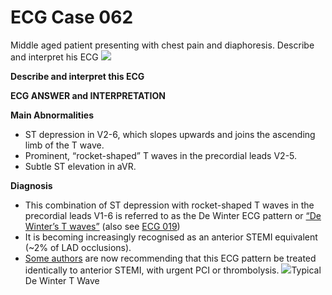 # ECG Case 062


Middle aged patient presenting with chest pain and diaphoresis. Describe and interpret his ECG
![](https://litfl.com/wp-content/uploads/2018/08/TOP-100-ECG-QUIZ-LITFL-062.jpg)



**Describe and interpret this ECG** 

**ECG ANSWER and INTERPRETATION** 



**Main Abnormalities** 

- ST depression in V2-6, which slopes upwards and joins the ascending limb of the T wave.
- Prominent, “rocket-shaped” T waves in the precordial leads V2-5.
- Subtle ST elevation in aVR.



**Diagnosis** 

- This combination of ST depression with rocket-shaped T waves in the precordial leads V1-6 is referred to as the De Winter ECG pattern or [“De Winter’s T waves”](hhttps://litfl.com/de-winter-t-wave-ecg-library/) (also see [ECG 019](https://litfl.com/ecg-case-019/))
- It is becoming increasingly recognised as an anterior STEMI equivalent (~2% of LAD occlusions).
- [Some authors](https://www.ncbi.nlm.nih.gov/pubmed/24176590) are now recommending that this ECG pattern be treated identically to anterior STEMI, with urgent PCI or thrombolysis.
![](https://litfl.com/wp-content/uploads/2018/09/de-Winter-T-waves.jpg)Typical De Winter T Wave

